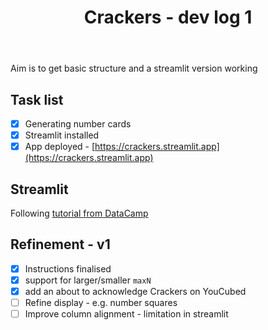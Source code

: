 ﻿---
backlinks:
- title: Developing Crackers
  url: /memex/sense/Python/developing-crackers.html
tags: crackers, teaching, python
title: Crackers - dev log 1
type: note
---
Aim is to get basic structure and a streamlit version working

## Task list

- [X] Generating number cards
- [X] Streamlit installed
- [X] App deployed - [https://crackers.streamlit.app](https://crackers.streamlit.app)

## Streamlit

Following [tutorial from DataCamp](https://www.datacamp.com/tutorial/streamlit)

## Refinement - v1

- [x] Instructions finalised
- [x] support for larger/smaller `maxN`
- [x] add an about to acknowledge Crackers on YouCubed 
- [ ] Refine display - e.g. number squares
- [ ] Improve column alignment - limitation in streamlit